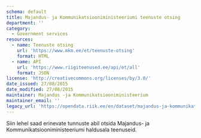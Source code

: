 ```yaml
---
schema: default
title: Majandus- ja Kommunikatsiooniministeeriumi teenuste otsing
department: ''
category:
  - Government services
resources:
  - name: Teenuste otsing
    url: 'https://www.mkm.ee/et/teenuste-otsing'
    format: HTML
  - name: API
    url: 'https://www.riigiteenused.ee/api/et/all'
    format: JSON
license: 'http://creativecommons.org/licenses/by/3.0/'
date_issued: 27/08/2015
date_modified: 27/08/2015
maintainer: Majandus -ja Kommunikatsiooniministeerium
maintainer_email: ''
legacy_url: 'https://opendata.riik.ee/en/dataset/majandus-ja-kommunikatsiooniministeeriumi-teenuste-otsing'
---
```

Siin lehel saad erinevate tunnuste abil otsida Majandus- ja Kommunikatsiooniministeeriumi haldusala teenuseid.